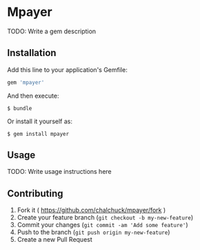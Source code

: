 # Mpayer

TODO: Write a gem description

## Installation

Add this line to your application's Gemfile:

```ruby
gem 'mpayer'
```

And then execute:

    $ bundle

Or install it yourself as:

    $ gem install mpayer

## Usage

TODO: Write usage instructions here

## Contributing

1. Fork it ( https://github.com/chalchuck/mpayer/fork )
2. Create your feature branch (`git checkout -b my-new-feature`)
3. Commit your changes (`git commit -am 'Add some feature'`)
4. Push to the branch (`git push origin my-new-feature`)
5. Create a new Pull Request
